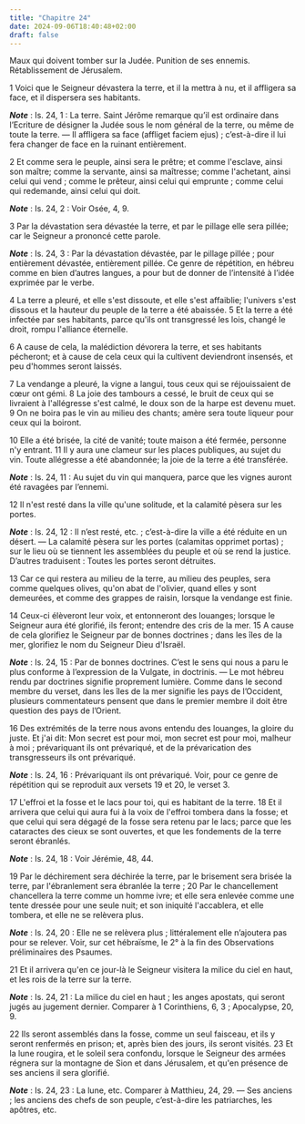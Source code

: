 ```yaml
---
title: "Chapitre 24"
date: 2024-09-06T18:40:48+02:00
draft: false
---
```



Maux qui doivent tomber sur la Judée.
Punition de ses ennemis.
Rétablissement de Jérusalem.


1 Voici que le Seigneur dévastera la terre, et il la mettra à nu, et il affligera sa face, et il dispersera ses habitants.

***Note*** :  Is. 24, 1 : La terre. Saint Jérôme remarque qu’il est ordinaire dans l’Ecriture de désigner la Judée sous le nom général de la terre, ou même de toute la terre. ― Il affligera sa face (affliget faciem ejus) ; c’est-à-dire il lui fera changer de face en la ruinant entièrement.

2 Et comme sera le peuple, ainsi sera le prêtre; et comme l'esclave, ainsi son maître; comme la servante, ainsi sa maîtresse; comme l'achetant, ainsi celui qui vend ; comme le prêteur, ainsi celui qui emprunte ; comme celui qui redemande, ainsi celui qui doit.

***Note*** :  Is. 24, 2 : Voir Osée, 4, 9.

3 Par la dévastation sera dévastée la terre, et par le pillage elle sera pillée; car le Seigneur a prononcé cette parole.

***Note*** :  Is. 24, 3 : Par la dévastation dévastée, par le pillage pillée ; pour entièrement dévastée, entièrement pillée. Ce genre de répétition, en hébreu comme en bien d’autres langues, a pour but de donner de l’intensité à l’idée exprimée par le verbe.

4 La terre a pleuré, et elle s'est dissoute, et elle s'est affaiblie; l'univers s'est dissous et la hauteur du peuple de la terre a été abaissée. 5 Et la terre a été infectée par ses habitants, parce qu'ils ont transgressé les lois, changé le droit, rompu l'alliance éternelle.


6 A cause de cela, la malédiction dévorera la terre, et ses habitants pécheront; et à cause de cela ceux qui la cultivent deviendront insensés, et peu d'hommes seront laissés.


7 La vendange a pleuré, la vigne a langui, tous ceux qui se réjouissaient de cœur ont gémi. 8 La joie des tambours a cessé, le bruit de ceux qui se livraient à l'allégresse s'est calmé, le doux son de la harpe est devenu muet. 9 On ne boira pas le vin au milieu des chants; amère sera toute liqueur pour ceux qui la boiront.


10 Elle a été brisée, la cité de vanité; toute maison a été fermée, personne n'y entrant. 11 Il y aura une clameur sur les places publiques, au sujet du vin. Toute allégresse a été abandonnée; la joie de la terre a été transférée.

***Note*** :  Is. 24, 11 : Au sujet du vin qui manquera, parce que les vignes auront été ravagées par l’ennemi.

12 Il n'est resté dans la ville qu'une solitude, et la calamité pèsera sur les portes.

***Note*** :  Is. 24, 12 : Il n’est resté, etc. ; c’est-à-dire la ville a été réduite en un désert. ― La calamité pèsera sur les portes (calamitas opprimet portas) ; sur le lieu où se tiennent les assemblées du peuple et où se rend la justice. D’autres traduisent : Toutes les portes seront détruites.


13 Car ce qui restera au milieu de la terre, au milieu des peuples, sera comme quelques olives, qu'on abat de l'olivier, quand elles y sont demeurées, et comme des grappes de raisin, lorsque la vendange est finie.


14 Ceux-ci élèveront leur voix, et entonneront des louanges; lorsque le Seigneur aura été glorifié, ils feront; entendre des cris de la mer. 15 A cause de cela glorifiez le Seigneur par de bonnes doctrines ; dans les îles de la mer, glorifiez le nom du Seigneur Dieu d'Israël.

***Note*** :  Is. 24, 15 : Par de bonnes doctrines. C’est le sens qui nous a paru le plus conforme à l’expression de la Vulgate, in doctrinis. ― Le mot hébreu rendu par doctrines signifie proprement lumière. Comme dans le second membre du verset, dans les îles de la mer signifie les pays de l’Occident, plusieurs commentateurs pensent que dans le premier membre il doit être question des pays de l’Orient.

16 Des extrémités de la terre nous avons entendu des louanges, la gloire du juste. Et j'ai dit: Mon secret est pour moi, mon secret est pour moi, malheur à moi ; prévariquant ils ont prévariqué, et de la prévarication des transgresseurs ils ont prévariqué.

***Note*** :  Is. 24, 16 : Prévariquant ils ont prévariqué. Voir, pour ce genre de répétition qui se reproduit aux versets 19 et 20, le verset 3.


17 L'effroi et la fosse et le lacs pour toi, qui es habitant de la terre. 18 Et il arrivera que celui qui aura fui à la voix de l'effroi tombera dans la fosse; et que celui qui sera dégagé de la fosse sera retenu par le lacs; parce que les cataractes des cieux se sont ouvertes, et que les fondements de la terre seront ébranlés.

***Note*** :  Is. 24, 18 : Voir Jérémie, 48, 44.


19 Par le déchirement sera déchirée la terre, par le brisement sera brisée la terre, par l'ébranlement sera ébranlée la terre ; 20 Par le chancellement chancellera la terre comme un homme ivre; et elle sera enlevée comme une tente dressée pour une seule nuit; et son iniquité l'accablera, et elle tombera, et elle ne se relèvera plus.

***Note*** :  Is. 24, 20 : Elle ne se relèvera plus ; littéralement elle n’ajoutera pas pour se relever. Voir, sur cet hébraïsme, le 2° à la fin des Observations préliminaires des Psaumes.


21 Et il arrivera qu'en ce jour-là le Seigneur visitera la milice du ciel en haut, et les rois de la terre sur la terre.

***Note*** :  Is. 24, 21 : La milice du ciel en haut ; les anges apostats, qui seront jugés au jugement dernier. Comparer à 1 Corinthiens, 6, 3 ; Apocalypse, 20, 9.

22 Ils seront assemblés dans la fosse, comme un seul faisceau, et ils y seront renfermés en prison; et, après bien des jours, ils seront visités. 23 Et la lune rougira, et le soleil sera confondu, lorsque le Seigneur des armées régnera sur la montagne de Sion et dans Jérusalem, et qu'en présence de ses anciens il sera glorifié.

***Note*** :  Is. 24, 23 : La lune, etc. Comparer à Matthieu, 24, 29. ― Ses anciens ; les anciens des chefs de son peuple, c’est-à-dire les patriarches, les apôtres, etc.

